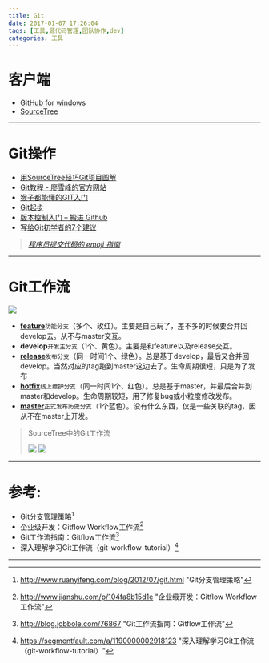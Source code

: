 ```yaml
---
title: Git
date: 2017-01-07 17:26:04
tags: [工具,源代码管理,团队协作,dev]
categories: 工具
---
```


# 客户端
- [GitHub for windows](https://windows.github.com/)
- [SourceTree ](https://www.sourcetreeapp.com/)
***
# Git操作
- [用SourceTree轻巧Git项目图解](http://www.cnblogs.com/simadi/p/5072480.html)
- [Git教程 - 廖雪峰的官方网站](http://www.liaoxuefeng.com/wiki/0013739516305929606dd18361248578c67b8067c8c017b000)
- [猴子都能懂的GIT入门](http://backlogtool.com/git-guide/cn/)
- [Git起步](https://git-scm.com/book/zh/v1/%E8%B5%B7%E6%AD%A5)
- [版本控制入门 – 搬进 Github](http://www.imooc.com/learn/390)
- [写给Git初学者的7个建议](http://blog.jobbole.com/50603/)

> *[程序员提交代码的 emoji 指南](http://www.toutiao.com/i6353472144239755777/?tt_from=weixin&utm_campaign=client_share&app=news_article&utm_source=weixin&iid=6177424078&utm_medium=toutiao_ios&wxshare_count=1)*

***
# Git工作流

![](http://nvie.com/img/git-model@2x.png)
- **[feature](https://segmentfault.com/a/1190000002918123#articleHeader13)**`功能分支`（多个、玫红）。主要是自己玩了，差不多的时候要合并回develop去。从不与master交互。
- **develop**`开发主分支`（1个、黄色）。主要是和feature以及release交互。
- **[release](https://segmentfault.com/a/1190000002918123#articleHeader14)**`发布分支`（同一时间1个、绿色）。总是基于develop，最后又合并回develop。当然对应的tag跑到master这边去了。生命周期很短，只是为了发布
- **[hotfix](https://segmentfault.com/a/1190000002918123#articleHeader15)**`线上维护分支`（同一时间1个、红色）。总是基于master，并最后合并到master和develop。生命周期较短，用了修复bug或小粒度修改发布。
- **[master](https://segmentfault.com/a/1190000002918123#articleHeader12)**`正式发布历史分支`（1个蓝色）。没有什么东西，仅是一些关联的tag，因从不在master上开发。

> SourceTree中的Git工作流
> 
> ![](./_image/2016-12-16-14-31-16.jpg)
> ![](./_image/2016-12-16-14-32-38.jpg)



***

# 参考:
- Git分支管理策略[^1]
- 企业级开发：Gitflow Workflow工作流[^2]
- Git工作流指南：Gitflow工作流[^3]
- 深入理解学习Git工作流（git-workflow-tutorial）[^4]

***

[^1]: <http://www.ruanyifeng.com/blog/2012/07/git.html> "Git分支管理策略"
[^2]: <http://www.jianshu.com/p/104fa8b15d1e> "企业级开发：Gitflow Workflow工作流"
[^3]: <http://blog.jobbole.com/76867> "Git工作流指南：Gitflow工作流"
[^4]: <https://segmentfault.com/a/1190000002918123> "深入理解学习Git工作流（git-workflow-tutorial）"
